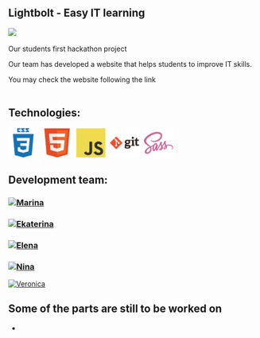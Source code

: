 ## Lightbolt - Easy IT learning <br/>
<div id=“” align=“center”>
 <img src="assets/images/" class="image" width=“100”/>
</div>

Our students first hackathon project

Our team has developed a website that helps students to improve IT skills.

You may check the website following the link <br/>
 <br/>

## Technologies: <br/>
<div>
  <img src="https://github.com/devicons/devicon/blob/master/icons/css3/css3-plain-wordmark.svg"  title="CSS3" alt="CSS" width="60" height="60"/>&nbsp;
  <img src="https://github.com/devicons/devicon/blob/master/icons/html5/html5-original.svg" title="HTML5" alt="HTML" width="60" height="60"/>&nbsp;
  <img src="https://github.com/devicons/devicon/blob/master/icons/javascript/javascript-original.svg" title="JavaScript" alt="JavaScript" width="60" height="60"/>&nbsp;
  <img src="https://github.com/devicons/devicon/blob/master/icons/git/git-original-wordmark.svg" title="Git" **alt="Git" width="60" height="60"/>&nbsp;
  <img src="https://github.com/devicons/devicon/blob/master/icons/sass/sass-original.svg" title="SAAS" **alt="SAAS" width="60" height="60"/>&nbsp;
</div>

## Development team: <br/>
<h3>
  <a href="https://github.com/marinakotuseva">
    <img alt="Marina" src="" />
  </a>
</h3>
<h3>
  <a href="https://github.com/katekoso">
    <img alt="Ekaterina" src="" />
  </a>
</h3>
<h3>
  <a href="https://github.com/Eva71879">
    <img alt="Elena" src="" />
  </a>
</h3>
<h3>
  <a href="https://github.com/mercurialli">
    <img alt="Nina" src="" />
  </a>
</h3>
  <a href="https://github.com/vnksobol">
    <img alt="Veronica" src="https://img.shields.io/badge/-Veronika-black?style=for-the-badge&logo=github&logoColor=white" />
  </a>
</h3>


Some of the parts are still to be worked on
- 
- 
